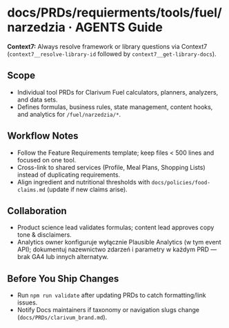 # docs/PRDs/requierments/tools/fuel/narzedzia · AGENTS Guide

**Context7:** Always resolve framework or library questions via Context7 (`context7__resolve-library-id` followed by `context7__get-library-docs`).
## Scope
- Individual tool PRDs for Clarivum Fuel calculators, planners, analyzers, and data sets.
- Defines formulas, business rules, state management, content hooks, and analytics for `/fuel/narzedzia/*`.

## Workflow Notes
- Follow the Feature Requirements template; keep files < 500 lines and focused on one tool.
- Cross-link to shared services (Profile, Meal Plans, Shopping Lists) instead of duplicating requirements.
- Align ingredient and nutritional thresholds with `docs/policies/food-claims.md` (update if new claims arise).

## Collaboration
- Product science lead validates formulas; content lead approves copy tone & disclaimers.
- Analytics owner konfiguruje wyłącznie Plausible Analytics (w tym event API); dokumentuj nazewnictwo zdarzeń i parametry w każdym PRD — brak GA4 lub innych alternatyw.

## Before You Ship Changes
- Run `npm run validate` after updating PRDs to catch formatting/link issues.
- Notify Docs maintainers if taxonomy or navigation slugs change (`docs/PRDs/clarivum_brand.md`).
